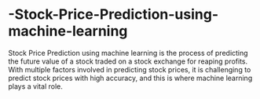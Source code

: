 # -Stock-Price-Prediction-using-machine-learning
 Stock Price Prediction using machine learning is the process of predicting the future value of a stock traded on a stock exchange for reaping profits. With multiple factors involved in predicting stock prices, it is challenging to predict stock prices with high accuracy, and this is where machine learning plays a vital role.
